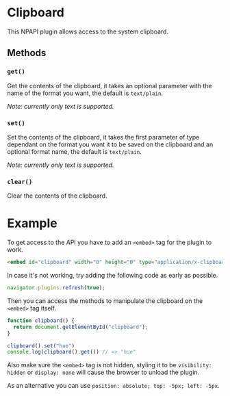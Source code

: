 Clipboard
=========
This NPAPI plugin allows access to the system clipboard.

Methods
-------

### `get()`

Get the contents of the clipboard, it takes an optional parameter with the name of the
format you want, the default is `text/plain`.

*Note: currently only text is supported.*

### `set()`

Set the contents of the clipboard, it takes the first parameter of type
dependant on the format you want it to be saved on the clipboard and an
optional format name, the default is `text/plain`.

*Note: currently only text is supported.*

### `clear()`

Clear the contents of the clipboard.

Example
=======
To get access to the API you have to add an `<embed>` tag for the plugin to
work.

```html
<embed id="clipboard" width="0" height="0" type="application/x-clipboard">
```

In case it's not working, try adding the following code as early as possible.

```javascript
navigator.plugins.refresh(true);
```

Then you can access the methods to manipulate the clipboard on the `<embed>`
tag itself.

```javascript
function clipboard() {
  return document.getElementById("clipboard");
}

clipboard().set("hue")
console.log(clipboard().get()) // => "hue"
```

Also make sure the `<embed>` tag is not hidden, styling it to be `visibility:
hidden` or `display: none` will cause the browser to unload the plugin.

As an alternative you can use `position: absolute; top: -5px; left: -5px`.
